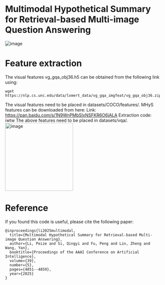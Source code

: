 # Multimodal Hypothetical Summary for Retrieval-based Multi-image Question Answering
![image](https://github.com/user-attachments/assets/4cbff592-d6a8-4fba-a14d-c06bce076d01)

# Feature extraction
The visual features vg_gqa_obj36.h5 can be obtained from the following link using:
```
wget https://nlp.cs.unc.edu/data/lxmert_data/vg_gqa_imgfeat/vg_gqa_obj36.zip
```
The visual features need to be placed in datasets/COCO/features/.
MHyS features can be downloaded from here:
Link: https://pan.baidu.com/s/1N9WnPMbSIxNSFKR6O6jALA
Extraction code: iwtw The above features need to be placed in datasets/vqa/.
<img width="221" alt="image" src="https://github.com/user-attachments/assets/3ebff814-3bb2-41ea-9fc9-77f5aa2b1527" />


# Reference
If you found this code is useful, please cite the following paper:
```
@inproceedings{li2025multimodal,
  title={Multimodal Hypothetical Summary for Retrieval-based Multi-image Question Answering},
  author={Li, Peize and Si, Qingyi and Fu, Peng and Lin, Zheng and Wang, Yan},
  booktitle={Proceedings of the AAAI Conference on Artificial Intelligence},
  volume={39},
  number={5},
  pages={4851--4859},
  year={2025}
}
```
